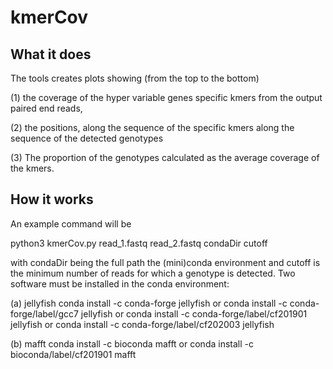 # kmerCov
## What it does
The tools creates plots showing (from the top to the bottom) 

(1) the coverage of the hyper variable
genes specific kmers from the output paired end reads, 

(2) the positions, along the sequence of the specific kmers along the sequence of the detected
genotypes

(3) The proportion of the genotypes calculated as the average coverage of the kmers.

## How it works
An example command will be

python3 kmerCov.py read_1.fastq read_2.fastq condaDir cutoff

with condaDir being the full path the (mini)conda environment and cutoff is the minimum number
of reads for which a genotype is detected. Two software must be installed in the conda environment:

(a) jellyfish 
conda install -c conda-forge jellyfish
or
conda install -c conda-forge/label/gcc7 jellyfish
or
conda install -c conda-forge/label/cf201901 jellyfish
or
conda install -c conda-forge/label/cf202003 jellyfish

(b) mafft
conda install -c bioconda mafft
or
conda install -c bioconda/label/cf201901 mafft



